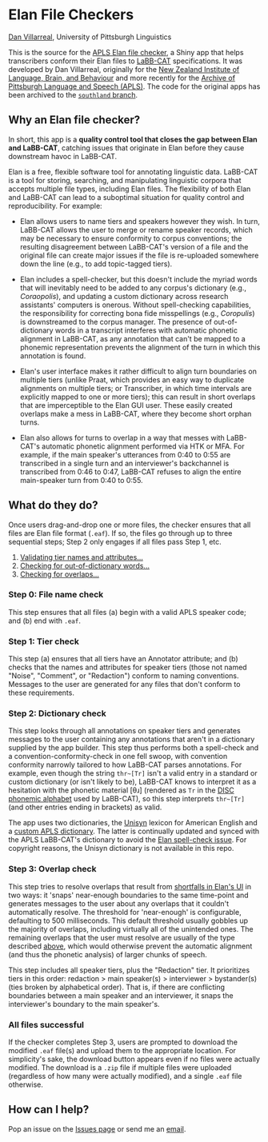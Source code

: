 # Elan File Checkers

[Dan Villarreal](https://www.linguistics.pitt.edu/people/dan-villarreal), University of Pittsburgh Linguistics

This is the source for the [APLS Elan file checker](https://djvill.shinyapps.io/apls_elan_file_checker/), a Shiny app that helps transcribers conform their Elan files to [LaBB-CAT](https://labbcat.canterbury.ac.nz/system/) specifications. It was developed by Dan Villarreal, originally for the [New Zealand Institute of Language, Brain, and Behaviour](https://www.canterbury.ac.nz/nzilbb/) and more recently for the [Archive of Pittsburgh Language and Speech (APLS)](https://labb-cat.linguistics.pitt.edu/labbcat/). The code for the original apps has been archived to the [`southland` branch](https://github.com/djvill/elan-file-checkers/tree/southland).


## Why an Elan file checker?

In short, this app is a **quality control tool that closes the gap between Elan and LaBB-CAT**, catching issues that originate in Elan before they cause downstream havoc in LaBB-CAT.

Elan is a free, flexible software tool for annotating linguistic data. LaBB-CAT is a tool for storing, searching, and manipulating linguistic corpora that accepts multiple file types, including Elan files. The flexibility of both Elan and LaBB-CAT can lead to a suboptimal situation for quality control and reproducibility. For example:

- Elan allows users to name tiers and speakers however they wish. In turn, LaBB-CAT allows the user to merge or rename speaker records, which may be necessary to ensure conformity to corpus conventions; the resulting disagreement between LaBB-CAT's version of a file and the original file can create major issues if the file is re-uploaded somewhere down the line (e.g., to add topic-tagged tiers).

- <a id="elan-spell-check"> Elan includes a spell-checker, but this doesn't include the myriad words that will inevitably need to be added to any corpus's dictionary (e.g., *Coraopolis*), and updating a custom dictionary across research assistants' computers is onerous. Without spell-checking capabilities, the responsibility for correcting bona fide misspellings (e.g., *Coropulis*) is downstreamed to the corpus manager. The presence of out-of-dictionary words in a transcript interferes with automatic phonetic alignment in LaBB-CAT, as any annotation that can't be mapped to a phonemic representation prevents the alignment of the turn in which this annotation is found.

- <a id="elan-hard-to-align"> Elan's user interface makes it rather difficult to align turn boundaries on multiple tiers (unlike Praat, which provides an easy way to duplicate alignments on multiple tiers; or Transcriber, in which time intervals are explicitly mapped to one or more tiers); this can result in short overlaps that are imperceptible to the Elan GUI user. These easily created overlaps make a mess in LaBB-CAT, where they become short orphan turns.

- Elan also allows for turns to overlap in a way that messes with LaBB-CAT's automatic phonetic alignment performed via HTK or MFA. For example, if the main speaker's utterances from 0:40 to 0:55 are transcribed in a single turn and an interviewer's backchannel is transcribed from 0:46 to 0:47, LaBB-CAT refuses to align the entire main-speaker turn from 0:40 to 0:55.


## What do they do?

Once users drag-and-drop one or more files, the checker ensures that all files are Elan file format (`.eaf`). If so, the files go through up to three sequential steps; Step 2 only engages if all files pass Step 1, etc.

1. [Validating tier names and attributes...](#step-1-tier-check)
2. [Checking for out-of-dictionary words...](#step-2-dictionary-check)
3. [Checking for overlaps...](#step-3-overlap-check)


### Step 0: File name check

This step ensures that all files (a) begin with a valid APLS speaker code; and (b) end with `.eaf`.


### Step 1: Tier check

This step (a) ensures that all tiers have an Annotator attribute; and (b) checks that the names and attributes for speaker tiers (those not named "Noise", "Comment", or "Redaction") conform to naming conventions. Messages to the user are generated for any files that don't conform to these requirements.


### Step 2: Dictionary check

This step looks through all annotations on speaker tiers and generates messages to the user containing any annotations that aren't in a dictionary supplied by the app builder. This step thus performs both a spell-check and a convention-conformity-check in one fell swoop, with convention conformity narrowly tailored to how LaBB-CAT parses annotations. For example, even though the string `thr~[Tr]` isn't a valid entry in a standard or custom dictionary (or isn't likely to be), LaBB-CAT knows to interpret it as a hesitation with the phonetic material \[θɹ\] (rendered as `Tr` in the [DISC phonemic alphabet](https://djvill.github.io/APLS/doc/Phonemic-Transcription.html) used by LaBB-CAT), so this step interprets `thr~[Tr]` (and other entries ending in brackets) as valid.

The app uses two dictionaries, the [Unisyn](https://www.cstr.ed.ac.uk/projects/unisyn/) lexicon for American English and a [custom APLS dictionary](https://github.com/djvill/APLS/tree/main/files/custom-dictionary). The latter is continually updated and synced with the APLS LaBB-CAT's dictionary to avoid the [Elan spell-check issue](#elan-spell-check). For copyright reasons, the Unisyn dictionary is not available in this repo. 


### Step 3: Overlap check

This step tries to resolve overlaps that result from [shortfalls in Elan's UI](#elan-hard-to-align) in two ways: it 'snaps' near-enough boundaries to the same time-point and generates messages to the user about any overlaps that it couldn't automatically resolve. The threshold for 'near-enough' is configurable, defaulting to 500 milliseconds. This default threshold usually gobbles up the majority of overlaps, including virtually all of the unintended ones. The remaining overlaps that the user must resolve are usually of the type described [above](#elan-hard-to-align), which would otherwise prevent the automatic alignment (and thus the phonetic analysis) of larger chunks of speech.

This step includes all speaker tiers, plus the "Redaction" tier. It prioritizes tiers in this order: redaction > main speaker(s) > interviewer > bystander(s) (ties broken by alphabetical order). That is, if there are conflicting boundaries between a main speaker and an interviewer, it snaps the interviewer's boundary to the main speaker's.


### All files successful

If the checker completes Step 3, users are prompted to download the modified `.eaf` file(s) and upload them to the appropriate location. For simplicity's sake, the download button appears even if no files were actually modified. The download is a `.zip` file if multiple files were uploaded (regardless of how many were actually modified), and a single `.eaf` file otherwise. 


## How can I help?

Pop an issue on the [Issues page](https://github.com/djvill/elan-file-checkers/issues) or send me an [email](mailto:d.vill@pitt.edu?subject=GitHub%3A%20Elan%20File%20Checker).

